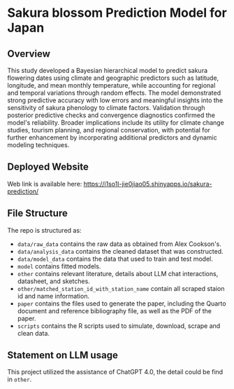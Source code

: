 # Sakura blossom Prediction Model for Japan

## Overview

This study developed a Bayesian hierarchical model to predict sakura flowering dates using climate and geographic predictors such as latitude, longitude, and mean monthly temperature, while accounting for regional and temporal variations through random effects. The model demonstrated strong predictive accuracy with low errors and meaningful insights into the sensitivity of sakura phenology to climate factors. Validation through posterior predictive checks and convergence diagnostics confirmed the model's reliability. Broader implications include its utility for climate change studies, tourism planning, and regional conservation, with potential for further enhancement by incorporating additional predictors and dynamic modeling techniques.


## Deployed Website

Web link is available here: https://i1so1l-jie0jiao05.shinyapps.io/sakura-prediction/


## File Structure

The repo is structured as:

-   `data/raw_data` contains the raw data as obtained from Alex Cookson's.
-   `data/analysis_data` contains the cleaned dataset that was constructed.
-   `data/model_data` contains the data that used to train and test model.
-   `model` contains fitted models. 
-   `other` contains relevant literature, details about LLM chat interactions, datasheet, and sketches.
-   `other/matched_station_id_with_station_name` contain all scraped staion id and name information.
-   `paper` contains the files used to generate the paper, including the Quarto document and reference bibliography file, as well as the PDF of the paper. 
-   `scripts` contains the R scripts used to simulate, download, scrape and clean data.


## Statement on LLM usage

This project utilized the assistance of ChatGPT 4.0, the detail could be find in `other`.


